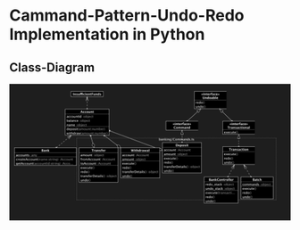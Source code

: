 # Cammand-Pattern-Undo-Redo Implementation in Python


## Class-Diagram

<img src="./diagrams/class_diagram.png"/>
